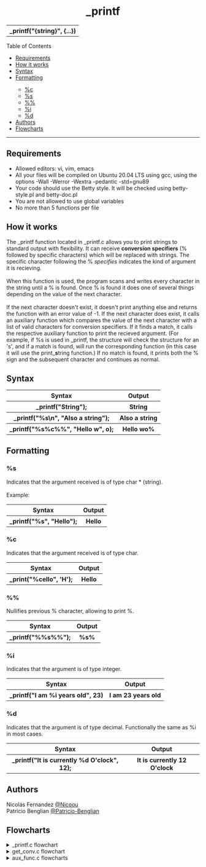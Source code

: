 <h1><div align="center">_printf</div></h1>

<div align="center">
<table>
<tr><th>
_printf("{string}", {...})
</th></tr>
</table>
</div>

<p>Table of Contents</font></p>
<ul>
<li><a href="#requirements">Requirements</a></a>
<li><a href="#-how-it-works">How it works</a></li>
<li><a href="#-syntax-">Syntax</a></li>
<li><a href="#-formatting">Formatting</a></li>
<ul>
	<li><a href="#s">%c</a></li>
	<li><a href="#c">%s</a></li>
 	<li><a href="#c">%%</a></li>
	<li><a href="#i">%i</a></li>
	<li><a href="#d">%d</a></li>
</ul>
<li><a href="#authors">Authors</a></li>
<li><a href="#flowcharts">Flowcharts</a></li>
</ul>
</div>
	
<hr/>

<h2>Requirements</h2>
<ul>
<li>Allowed editors: vi, vim, emacs</li>
<li>All your files will be compiled on Ubuntu 20.04 LTS using gcc, using the options -Wall -Werror -Wextra -pedantic -std=gnu89</li>
<li>Your code should use the Betty style. It will be checked using betty-style.pl and betty-doc.pl</li>
<li>You are not allowed to use global variables</li>
<li>No more than 5 functions per file</li></ul>
	
<h2> How it works</h2>
<p>	
	The _printf function located in _printf.c allows you to print strings to standard output with flexibility. It can receive <b>conversion specifiers</b> (% followed by specific characters) which will be replaced with strings. The specific character following the % <i>specifies</i> indicates the kind of argument it is recieving. 
	<br><br>
	When this function is used, the program scans and writes every character in the string until a % is found. Once % is found it does one of several things depending on the value of the next character.
	<br><br>
	If the next character doesn't exist, it doesn't print anything else and returns the function with an error value of -1. If the next character does exist, it calls an auxiliary function which compares the value of the next character with a list of valid characters for conversion specifiers. If it finds a match, it calls the respective auxiliary function to print the recieved argument. (For example, if %s is used in _printf, the structure will check the structure for an 's', and if a match is found, will run the corresponding function (in this case it will use the print_<b>s</b>tring function.) If no match is found, it prints both the % sign and the subsequent character and continues as normal.
	<h2><a id="#syntax"> Syntax </h2>
<div align="center">
<table>
 <tr>
         <th>Syntax</th>
         <th>Output</th>
 </tr>
 <tr>
 </tr>
 <tr>
    <th>_printf("String");</th>
    <th>String</th>
</tr>
<tr>
    <th>_printf("%s\n", "Also a string");</th>
    <th>Also a string</th>
</tr>
<tr>
    <th>_printf("%s%c%%", "Hello w", o);</th>
    <th>Hello wo%</th>
  </tr>
</table>
	
</div>

<h2><a id="#Content2"> Formatting</h2>
<h3>%s</h3>
	<p> 
                Indicates that the argument received is of type char * (string).
		<br><br>
		Example:
        </p>
	<div align="left"><table><tr><th>
					Syntax
				</th>
				<th>
					Output
				</th></tr>
			<tr><th>
				_printf("%s", "Hello");
			</th>
			<th>
				Hello
			</th></tr></table></div>
	<h3>%c</h3>
	<p> 
		Indicates that the argument received is of type char.
        </p>
	<div align="left">
		<table>
			<tr><th>
					Syntax
				</th>
				<th>
					Output
				</th>
			</tr>
			<tr><th>
				_print("%cello", 'H');
			</th>
			<th>
				Hello
			</th></tr></table></div>
	<h3>%%</h3>
	<p> 
		Nullifies previous % character, allowing to print %.
	</p>
	<div align="left"><table><tr><th>
					Syntax
				</th>
				<th>
					Output
				</th></tr>
			<tr><th>
				_printf("%%s%%");
			</th>
			<th>
				%s%
			</th></tr></table></div>
	<h3>%i</h3>
	<p> 
		Indicates that the argument is of type integer.
	</p>
	<div align="left">
		<table><tr><th>
					Syntax
				</th>
				<th>
					Output
				</th></tr>
			<tr><th>
				_printf("I am %i years old", 23)
			</th>
			<th>
				I am 23 years old
			</th></tr></table></div>
	<h3>%d</h3>
	<p> 
		Indicates that the argument is of type decimal. Functionally the same as %i in most cases.
	</p>
	<div align="left">
		<table><tr><th>
					Syntax
				</th>
				<th>
					Output
				</th></tr>
			<tr><th>
				_printf("It is currently %d O'clock", 12);
			</th>
			<th>
				It is currently 12 O'clock
			</th></tr></table></div>
<h2>Authors</h2><p>
		Nicolás Fernandez
		<a href="https://github.com/Nicoou">
			@Nicoou
		</a>
		<br>
		Patricio Benglian
		<a href="https://github.com/Patricio-Benglian">
			@Patricio-Benglian
		</a></p>

<h2>Flowcharts</h2>
<details>
<summary>_printf.c flowchart</summary>
	
<img src="https://user-images.githubusercontent.com/124268011/229349499-71e07cd5-3c74-493c-ae8a-53fbf36be557.png" height="600" width="auto">
	
</details>
	
<details>
<summary>get_conv.c flowchart</summary>
	
<img src="https://user-images.githubusercontent.com/124268011/229349511-40dee117-357e-49af-89ee-aa7e013ae83f.png" height="400" width="auto">
	
</details>
	
<details>
<summary>aux_func.c flowcharts</summary>
<details>
<summary>print_char</summary>
	
<img src="https://user-images.githubusercontent.com/124268011/229350505-a968b2c6-8976-479f-8a5c-2b35d4c6c32b.png" height="300" width="auto">
	
</details>
<details>
<summary>print_string</summary>	
	
<img src="https://user-images.githubusercontent.com/124268011/229351079-83a6f1ac-9cfa-4845-ac43-34f02fba44a1.png" height="500" width="auto">
	
</details>
<details>
<summary>print_perc</summary>
	
<img src="https://user-images.githubusercontent.com/124268011/229351298-fffd7731-cdc3-4b4f-a4fb-9910e81a253b.png" height="300" width="auto">
	
</details>
<details>
<summary>print_num</summary>
	
<img src="https://user-images.githubusercontent.com/124268011/229351848-3f3c9f04-78e6-47c8-998d-4b85904bdab2.png" height="600" width="auto">
	
</details>
</details>
